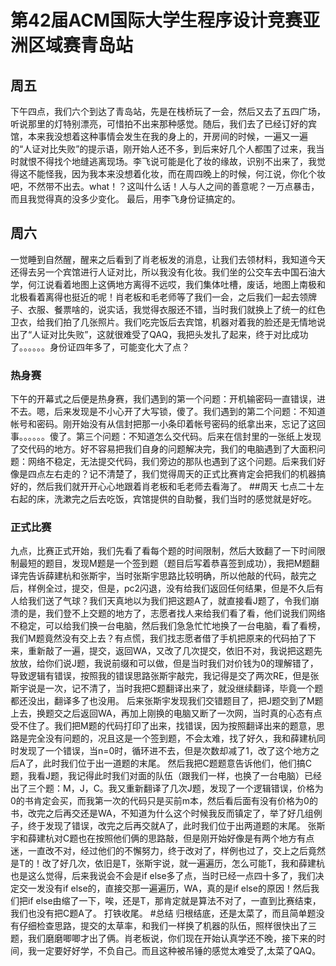 # 第42届ACM国际大学生程序设计竞赛亚洲区域赛青岛站

## 周五
下午四点，我们六个到达了青岛站，先是在栈桥玩了一会，然后又去了五四广场，听说那里的灯特别漂亮，可惜拍不出来那种感觉。随后，我们去了已经订好的宾馆，本来我没想着这种事情会发生在我的身上的，开房间的时候，一遍又一遍的“人证对比失败”的提示语，刚开始人还不多，到后来好几个人都围了过来，我当时就恨不得找个地缝逃离现场。李飞说可能是化了妆的缘故，识别不出来了，我觉得这不能怪我，因为我本来没想着化妆，而在周四晚上的时候，何江说，你化个妆吧，不然带不出去。what！？这叫什么话！人与人之间的善意呢？一万点暴击，而且我觉得真的没多少变化。
最后，用李飞身份证搞定的。
## 周六
一觉睡到自然醒，醒来之后看到了肖老板发的消息，让我们去领材料，我知道今天还得去另一个宾馆进行人证对比，所以我没有化妆。我们坐的公交车去中国石油大学，何江说看着地图上这俩地方离得不远哎，我们集体吐槽，废话，地图上南极和北极看着离得也挺近的呢！肖老板和毛老师等了我们一会，之后我们一起去领牌子、衣服、餐票啥的，说实话，我觉得衣服还不错，当时我们就换上了统一的红色卫衣，给我们拍了几张照片。我们吃完饭后去宾馆，机器对着我的脸还是无情地说出了“人证对比失败”，这就很难受了QAQ，我把头发扎了起来，终于对比成功了。。。。。。身份证四年多了，可能变化大了点？
### 热身赛
下午的开幕式之后便是热身赛，我们遇到的第一个问题：开机输密码一直错误，进不去。嗯，后来发现是不小心开了大写锁，傻了。我们遇到的第二个问题：不知道帐号和密码。刚开始没有从信封把那一小条印着帐号密码的纸拿出来，忘记了这回事。。。。。。傻了。第三个问题：不知道怎么交代码。后来在信封里的一张纸上发现了交代码的地方。好不容易把我们自身的问题解决完，我们的电脑遇到了大面积问题：网络不稳定，无法提交代码，我们旁边的那队也遇到了这个问题。后来我们好像是四点左右走的？记不清楚了，我们觉得周天的正式比赛肯定会把我们的机器搞好的，然后我们就开开心心地跟着肖老板和毛老师去看海了。
##周天
七点二十左右起的床，洗漱完之后去吃饭，宾馆提供的自助餐，我们当时的感觉就是好吃。
### 正式比赛
九点，比赛正式开始，我们先看了看每个题的时间限制，然后大致翻了一下时间限制最短的题目，发现M题是一个签到题（题目后写着恭喜签到成功），我把M题翻译完告诉薛建杭和张斯宇，当时张斯宇思路比较明确，所以他敲的代码，敲完之后，样例全过，提交，但是，pc2闪退，没有给我们返回任何结果，但是不久后有人给我们送了气球？我们天真地以为我们把这题A了，就直接看J题了，令我们崩溃的是，我们登不上交题的地方了，志愿者找人来给我们看了看，他们说我们网络不稳定，可以给我们换一台电脑，然后我们急急忙忙地换了一台电脑，看了看榜，我们M题竟然没有交上去？有点慌，我们找志愿者借了手机把原来的代码拍了下来，重新敲了一遍，提交，返回WA，又改了几次提交，依旧不对，我说把这题先放放，给你们说J题，我说前缀和可以做，但是当时我们对价钱为0的理解错了，导致逻辑有错误，按照我的错误思路张斯宇敲完，我记得是交了两次RE，但是张斯宇说是一次，记不清了，当时我把C题翻译出来了，就没继续翻译，毕竟一个题都还没出，翻译多了也没用。
后来张斯宇发现我们交错题目了，把J题交到了M题上去，换题交之后返回WA，再加上刚换的电脑又断了一次网，当时真的心态有点受不住了。我们把M题的代码打印了出来，找错误，因为按照翻译出来的题意，思路是完全没有问题的，况且这是一个签到题，不会太难，找了好久，我和薛建杭同时发现了一个错误，当n=0时，循环进不去，但是次数却减了1，改了这个地方之后A了，此时我们位于出一道题的末尾。
然后我把C题题意告诉他们，他们搞C题，我看J题，我记得此时我们对面的队伍（跟我们一样，也换了一台电脑）已经出了三个题：M，J，C。我又重新翻译了几次J题，发现了一个逻辑错误，价格为0的书肯定会买，而我第一次的代码只是买前m本，然后看后面有没有价格为0的书，改完之后再交还是WA，不知道为什么这个时候我反而镇定了，举了好几组例子，终于发现了错误，改完之后再交就A了，此时我们位于出两道题的末尾。
张斯宇和薛建杭对C题也在按照他们俩的思路敲，但是刚开始好像是有两个地方有点迷，一直改不对，经过他们的不懈努力，终于改对了，样例也过了，交上之后竟然是T的！改了好几次，依旧是T，张斯宇说，就一遍遍历，怎么可能T，我和薛建杭也是这么觉得，后来我说会不会是if else多了点，当时已经一点四十多了，我们决定交一发没有if else的，直接交那一遍遍历，WA，真的是if else的原因！然后我们把if else由缩了一下，唉，还是T，那肯定就是算法不对了，一直到比赛结束，我们也没有把C题A了。
打铁收尾。
#总结
归根结底，还是太菜了，而且简单题没有仔细检查思路，提交的太草率，和我们一样换了机器的队伍，照样很快出了三题，我们磨磨唧唧才出了俩。肖老板说，你们现在开始认真学还不晚，接下来的时间，我一定要好好学，不负自己。而且这种被吊锤的感觉太难受了,太菜了QAQ。
